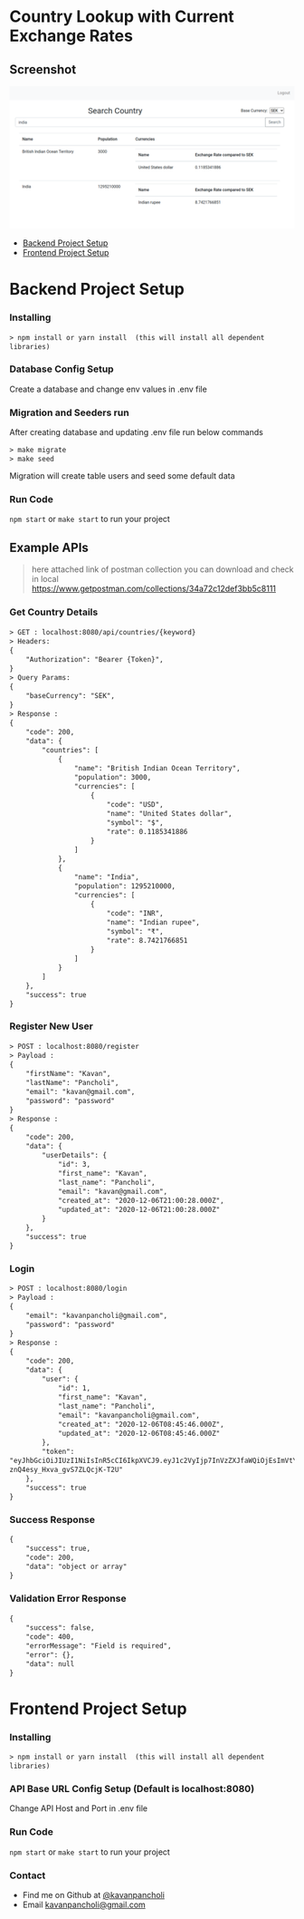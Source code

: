 # Country Lookup with Current Exchange Rates

## Screenshot

!["Search Country Screenshot"](frontend/public/search-country.png)

- [Backend Project Setup](#backendSetup)
- [Frontend Project Setup](#frontendSetup)

# <a name="backendSetup"></a> Backend Project Setup

### Installing
```
> npm install or yarn install  (this will install all dependent libraries)
```

### Database Config Setup
Create a database and change env values in .env file

### Migration and Seeders run
After creating database and updating .env file run below commands
```
> make migrate
> make seed
```
Migration will create table users and seed some default data

### Run Code

`npm start` or `make start` to run your project 


## Example APIs
>here attached link of postman collection you can download and check in local
>https://www.getpostman.com/collections/34a72c12def3bb5c8111

### Get Country Details
```
> GET : localhost:8080/api/countries/{keyword}
> Headers: 
{
    "Authorization": "Bearer {Token}",
}
> Query Params: 
{
    "baseCurrency": "SEK",
}
> Response : 
{
    "code": 200,
    "data": {
        "countries": [
            {
                "name": "British Indian Ocean Territory",
                "population": 3000,
                "currencies": [
                    {
                        "code": "USD",
                        "name": "United States dollar",
                        "symbol": "$",
                        "rate": 0.1185341886
                    }
                ]
            },
            {
                "name": "India",
                "population": 1295210000,
                "currencies": [
                    {
                        "code": "INR",
                        "name": "Indian rupee",
                        "symbol": "₹",
                        "rate": 8.7421766851
                    }
                ]
            }
        ]
    },
    "success": true
}
```
### Register New User
```
> POST : localhost:8080/register
> Payload :
{
    "firstName": "Kavan",
    "lastName": "Pancholi",
    "email": "kavan@gmail.com",
    "password": "password"
}
> Response : 
{
    "code": 200,
    "data": {
        "userDetails": {
            "id": 3,
            "first_name": "Kavan",
            "last_name": "Pancholi",
            "email": "kavan@gmail.com",
            "created_at": "2020-12-06T21:00:28.000Z",
            "updated_at": "2020-12-06T21:00:28.000Z"
        }
    },
    "success": true
}
```
### Login
```
> POST : localhost:8080/login
> Payload :
{
    "email": "kavanpancholi@gmail.com",
    "password": "password"
}
> Response : 
{
    "code": 200,
    "data": {
        "user": {
            "id": 1,
            "first_name": "Kavan",
            "last_name": "Pancholi",
            "email": "kavanpancholi@gmail.com",
            "created_at": "2020-12-06T08:45:46.000Z",
            "updated_at": "2020-12-06T08:45:46.000Z"
        },
        "token": "eyJhbGciOiJIUzI1NiIsInR5cCI6IkpXVCJ9.eyJ1c2VyIjp7InVzZXJfaWQiOjEsImVtYWlsIjoia2F2YW5wYW5jaG9saUBnbWFpbC5jb20iLCJjcmVhdGVkX2F0IjoiMjAyMC0xMi0wNlQwODo0NjoxMC4yNzdaIn0sImlhdCI6MTYwNzI0NDM3MH0.Co6v0Xp1H9IxyUu-znQ4esy_Hxva_gvS7ZLQcjK-T2U"
    },
    "success": true
}
```
### Success Response
```
{
    "success": true,
    "code": 200,
    "data": "object or array"
}
```
### Validation Error Response
```
{
    "success": false,
    "code": 400,
    "errorMessage": "Field is required",
    "error": {},
    "data": null
}
```

# <a name="frontendSetup"></a> Frontend Project Setup

### Installing
```
> npm install or yarn install  (this will install all dependent libraries)
```

### API Base URL Config Setup (Default is localhost:8080)
Change API Host and Port in .env file

### Run Code

`npm start` or `make start` to run your project 


### Contact 
* Find me on Github at [@kavanpancholi](https://github.com/kavanpancholi)
* Email <kavanpancholi@gmail.com>
